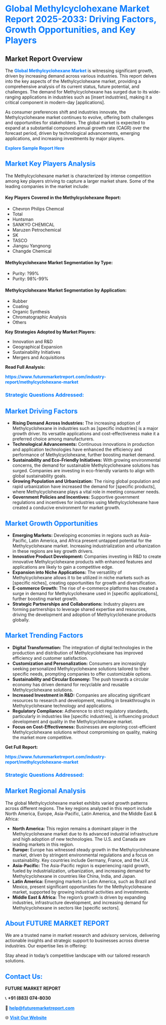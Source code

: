 <h1 style="color: #007BFF;">Global Methylcyclohexane Market Report 2025-2033: Driving Factors, Growth Opportunities, and Key Players</h1>

<section id="overview">
<h2>Market Report Overview</h2>
<p>The <a href="https://www.futuremarketreport.com/industry-report/methylcyclohexane-market" style="color: #007BFF; text-decoration: none;"><strong>Global Methylcyclohexane Market</strong></a> is witnessing significant growth, driven by increasing demand across various industries. This report delves into the key aspects of the Methylcyclohexane market, providing a comprehensive analysis of its current status, future potential, and challenges. The demand for Methylcyclohexane has surged due to its wide-ranging applications in industries such as [insert industries], making it a critical component in modern-day [applications].</p>
<p>As consumer preferences shift and industries innovate, the Methylcyclohexane market continues to evolve, offering both challenges and opportunities for stakeholders. The global market is expected to expand at a substantial compound annual growth rate (CAGR) over the forecast period, driven by technological advancements, emerging applications, and increasing investments by major players.</p>
</section>

<section id="overview">
<p><a href="https://www.futuremarketreport.com/request-sample/reportId=96685" style="color: #007BFF; text-decoration: none;"><strong>Explore Sample Report Here</strong></a></p>
</section>

<section id="key-players">
<h2 style="color: #007BFF;">Market Key Players Analysis</h2>
<p>The Methylcyclohexane market is characterized by intense competition among key players striving to capture a larger market share. Some of the leading companies in the market include:</p>
<h4>Key Players Covered in the Methylcyclohexane Report:</h4>
<ul><li>Chevron Philips Chemcal</li><li>Total</li><li>Huntsman</li><li>SANKYO CHEMICAL</li><li>Maruzen Petrochemical</li><li>SK</li><li>TASCO</li><li>Jiangsu Yangnong</li><li>Changde Chemical</li></ul>
<h4>Methylcyclohexane Market Segmentation by Type:</h4>
<ul><li>Purity: ?99%</li><li>Purity: 98%-99%</li></ul>

<h4>Methylcyclohexane Market Segmentation by Application:</h4>
<ul><li>Rubber</li><li>Coating</li><li>Organic Synthesis</li><li>Chromatographic Analysis</li><li>Others</li></ul>
<p><strong>Key Strategies Adopted by Market Players:</strong></p>
<ul>
<li>Innovation and R&D</li>
<li>Geographical Expansion</li>
<li>Sustainability Initiatives</li>
<li>Mergers and Acquisitions</li>
</ul>
</section>

<section>
<p><strong>Read Full Analysis: </strong></p><a href="https://www.futuremarketreport.com/industry-report/methylcyclohexane-market" style="color: #007BFF; text-decoration: none;"><strong>https://www.futuremarketreport.com/industry-report/methylcyclohexane-market</strong></a>
<h3 style="color: #007BFF;">Strategic Questions Addressed:</h3>
</section>

<section id="driving-factors">
<h2 style="color: #007BFF;">Market Driving Factors</h2>
<ul>
<li><strong>Rising Demand Across Industries:</strong> The increasing adoption of Methylcyclohexane in industries such as [specific industries] is a major growth driver. Its versatile applications and cost-effectiveness make it a preferred choice among manufacturers.</li>
<li><strong>Technological Advancements:</strong> Continuous innovations in production and application technologies have enhanced the efficiency and performance of Methylcyclohexane, further boosting market demand.</li>
<li><strong>Sustainability and Eco-Friendly Initiatives:</strong> With growing environmental concerns, the demand for sustainable Methylcyclohexane solutions has surged. Companies are investing in eco-friendly variants to align with global sustainability goals.</li>
<li><strong>Growing Population and Urbanization:</strong> The rising global population and rapid urbanization have increased the demand for [specific products], where Methylcyclohexane plays a vital role in meeting consumer needs.</li>
<li><strong>Government Policies and Incentives:</strong> Supportive government regulations and incentives for industries using Methylcyclohexane have created a conducive environment for market growth.</li>
</ul>
</section>

<section id="growth-opportunities">
<h2 style="color: #007BFF;">Market Growth Opportunities</h2>
<ul>
<li><strong>Emerging Markets:</strong> Developing economies in regions such as Asia-Pacific, Latin America, and Africa present untapped potential for the Methylcyclohexane market. Increasing industrialization and urbanization in these regions are key growth drivers.</li>
<li><strong>Innovative Product Development:</strong> Companies investing in R&D to create innovative Methylcyclohexane products with enhanced features and applications are likely to gain a competitive edge.</li>
<li><strong>Expansion into Niche Applications:</strong> The versatility of Methylcyclohexane allows it to be utilized in niche markets such as [specific niches], creating opportunities for growth and diversification.</li>
<li><strong>E-commerce Growth:</strong> The rise of e-commerce platforms has created a surge in demand for Methylcyclohexane used in [specific applications], further boosting market growth.</li>
<li><strong>Strategic Partnerships and Collaborations:</strong> Industry players are forming partnerships to leverage shared expertise and resources, driving the development and adoption of Methylcyclohexane products globally.</li>
</ul>
</section>

<section id="trending-factors">
<h2 style="color: #007BFF;">Market Trending Factors</h2>
<ul>
<li><strong>Digital Transformation:</strong> The integration of digital technologies in the production and distribution of Methylcyclohexane has improved efficiency and customer satisfaction.</li>
<li><strong>Customization and Personalization:</strong> Consumers are increasingly seeking personalized Methylcyclohexane solutions tailored to their specific needs, prompting companies to offer customizable options.</li>
<li><strong>Sustainability and Circular Economy:</strong> The push towards a circular economy has driven demand for recyclable and reusable Methylcyclohexane solutions.</li>
<li><strong>Increased Investment in R&D:</strong> Companies are allocating significant resources to research and development, resulting in breakthroughs in Methylcyclohexane technology and applications.</li>
<li><strong>Regulatory Compliance:</strong> Adherence to strict regulatory standards, particularly in industries like [specific industries], is influencing product development and quality in the Methylcyclohexane market.</li>
<li><strong>Focus on Cost-Effectiveness:</strong> Businesses are exploring cost-efficient Methylcyclohexane solutions without compromising on quality, making the market more competitive.</li>
</ul>
</section>

<section>
<p><strong>Get Full Report: </strong></p><a href="https://www.futuremarketreport.com/industry-report/methylcyclohexane-market" style="color: #007BFF; text-decoration: none;"><strong>https://www.futuremarketreport.com/industry-report/methylcyclohexane-market</strong></a>
<h3 style="color: #007BFF;">Strategic Questions Addressed:</h3>
</section>


<section id="regional-analysis">
<h2 style="color: #007BFF;">Market Regional Analysis</h2>
<p>The global Methylcyclohexane market exhibits varied growth patterns across different regions. The key regions analyzed in this report include North America, Europe, Asia-Pacific, Latin America, and the Middle East & Africa:</p>
<ul>
<li><strong>North America:</strong> This region remains a dominant player in the Methylcyclohexane market due to its advanced industrial infrastructure and high adoption of new technologies. The U.S. and Canada are leading markets in this region.</li>
<li><strong>Europe:</strong> Europe has witnessed steady growth in the Methylcyclohexane market, driven by stringent environmental regulations and a focus on sustainability. Key countries include Germany, France, and the U.K.</li>
<li><strong>Asia-Pacific:</strong> The Asia-Pacific region is experiencing rapid growth, fueled by industrialization, urbanization, and increasing demand for Methylcyclohexane in countries like China, India, and Japan.</li>
<li><strong>Latin America:</strong> Emerging markets in Latin America, such as Brazil and Mexico, present significant opportunities for the Methylcyclohexane market, supported by growing industrial activities and investments.</li>
<li><strong>Middle East & Africa:</strong> The region’s growth is driven by expanding industries, infrastructure development, and increasing demand for Methylcyclohexane in sectors like [specific sectors].</li>
</ul>
</section>

<footer>
<h2 style="color: #007BFF;">About FUTURE MARKET REPORT</h2>
<p>We are a trusted name in market research and advisory services, delivering actionable insights and strategic support to businesses across diverse industries. Our expertise lies in offering:</p>

<p>Stay ahead in today’s competitive landscape with our tailored research solutions.</p>

<h2 style="color: #007BFF;">Contact Us:</h2>
<p><strong>FUTURE MARKET REPORT</strong></p>
<p>📞 <strong>+91 (883) 074-8030</strong></p>
<p>📧 <strong><a href="mailto:help@futuremarketreport.com" style="color: #007BFF;">help@futuremarketreport.com</a></strong></p>
<p>🌐 <strong><a href="https://www.futuremarketreport.com/" style="color: #007BFF;">Visit Our Website</a></strong></p>
</footer>